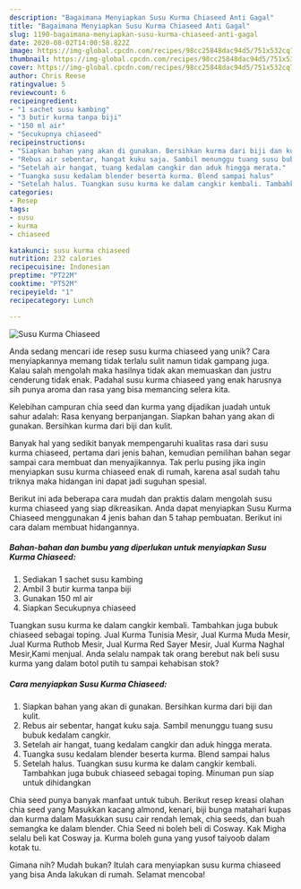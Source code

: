 ```yaml
---
description: "Bagaimana Menyiapkan Susu Kurma Chiaseed Anti Gagal"
title: "Bagaimana Menyiapkan Susu Kurma Chiaseed Anti Gagal"
slug: 1190-bagaimana-menyiapkan-susu-kurma-chiaseed-anti-gagal
date: 2020-08-02T14:00:58.822Z
image: https://img-global.cpcdn.com/recipes/98cc25848dac94d5/751x532cq70/susu-kurma-chiaseed-foto-resep-utama.jpg
thumbnail: https://img-global.cpcdn.com/recipes/98cc25848dac94d5/751x532cq70/susu-kurma-chiaseed-foto-resep-utama.jpg
cover: https://img-global.cpcdn.com/recipes/98cc25848dac94d5/751x532cq70/susu-kurma-chiaseed-foto-resep-utama.jpg
author: Chris Reese
ratingvalue: 5
reviewcount: 6
recipeingredient:
- "1 sachet susu kambing"
- "3 butir kurma tanpa biji"
- "150 ml air"
- "Secukupnya chiaseed"
recipeinstructions:
- "Siapkan bahan yang akan di gunakan. Bersihkan kurma dari biji dan kulit."
- "Rebus air sebentar, hangat kuku saja. Sambil menunggu tuang susu bubuk kedalam cangkir."
- "Setelah air hangat, tuang kedalam cangkir dan aduk hingga merata."
- "Tuangka susu kedalam blender beserta kurma. Blend sampai halus"
- "Setelah halus. Tuangkan susu kurma ke dalam cangkir kembali. Tambahkan juga bubuk chiaseed sebagai toping. Minuman pun siap untuk dihidangkan"
categories:
- Resep
tags:
- susu
- kurma
- chiaseed

katakunci: susu kurma chiaseed 
nutrition: 232 calories
recipecuisine: Indonesian
preptime: "PT22M"
cooktime: "PT52M"
recipeyield: "1"
recipecategory: Lunch

---
```



![Susu Kurma Chiaseed](https://img-global.cpcdn.com/recipes/98cc25848dac94d5/751x532cq70/susu-kurma-chiaseed-foto-resep-utama.jpg)

Anda sedang mencari ide resep susu kurma chiaseed yang unik? Cara menyiapkannya memang tidak terlalu sulit namun tidak gampang juga. Kalau salah mengolah maka hasilnya tidak akan memuaskan dan justru cenderung tidak enak. Padahal susu kurma chiaseed yang enak harusnya sih punya aroma dan rasa yang bisa memancing selera kita.

Kelebihan campuran chia seed dan kurma yang dijadikan juadah untuk sahur adalah: Rasa kenyang berpanjangan. Siapkan bahan yang akan di gunakan. Bersihkan kurma dari biji dan kulit.

Banyak hal yang sedikit banyak mempengaruhi kualitas rasa dari susu kurma chiaseed, pertama dari jenis bahan, kemudian pemilihan bahan segar sampai cara membuat dan menyajikannya. Tak perlu pusing jika ingin menyiapkan susu kurma chiaseed enak di rumah, karena asal sudah tahu triknya maka hidangan ini dapat jadi suguhan spesial.


Berikut ini ada beberapa cara mudah dan praktis dalam mengolah susu kurma chiaseed yang siap dikreasikan. Anda dapat menyiapkan Susu Kurma Chiaseed menggunakan 4 jenis bahan dan 5 tahap pembuatan. Berikut ini cara dalam membuat hidangannya.

<!--inarticleads1-->

##### Bahan-bahan dan bumbu yang diperlukan untuk menyiapkan Susu Kurma Chiaseed:

1. Sediakan 1 sachet susu kambing
1. Ambil 3 butir kurma tanpa biji
1. Gunakan 150 ml air
1. Siapkan Secukupnya chiaseed


Tuangkan susu kurma ke dalam cangkir kembali. Tambahkan juga bubuk chiaseed sebagai toping. Jual Kurma Tunisia Mesir, Jual Kurma Muda Mesir, Jual Kurma Ruthob Mesir, Jual Kurma Red Sayer Mesir, Jual Kurma Naghal Mesir,Kami menjual. Anda selalu nampak tak orang berebut nak beli susu kurma yang dalam botol putih tu sampai kehabisan stok? 

<!--inarticleads2-->

##### Cara menyiapkan Susu Kurma Chiaseed:

1. Siapkan bahan yang akan di gunakan. Bersihkan kurma dari biji dan kulit.
1. Rebus air sebentar, hangat kuku saja. Sambil menunggu tuang susu bubuk kedalam cangkir.
1. Setelah air hangat, tuang kedalam cangkir dan aduk hingga merata.
1. Tuangka susu kedalam blender beserta kurma. Blend sampai halus
1. Setelah halus. Tuangkan susu kurma ke dalam cangkir kembali. Tambahkan juga bubuk chiaseed sebagai toping. Minuman pun siap untuk dihidangkan


Chia seed punya banyak manfaat untuk tubuh. Berikut resep kreasi olahan chia seed yang Masukkan kacang almond, kenari, biji bunga matahari kupas dan kurma dalam Masukkan susu cair rendah lemak, chia seeds, dan buah semangka ke dalam blender. Chia Seed ni boleh beli di Cosway. Kak Migha selalu beli kat Cosway ja. Kurma boleh guna yang yusof taiyoob dalam kotak tu. 

Gimana nih? Mudah bukan? Itulah cara menyiapkan susu kurma chiaseed yang bisa Anda lakukan di rumah. Selamat mencoba!
